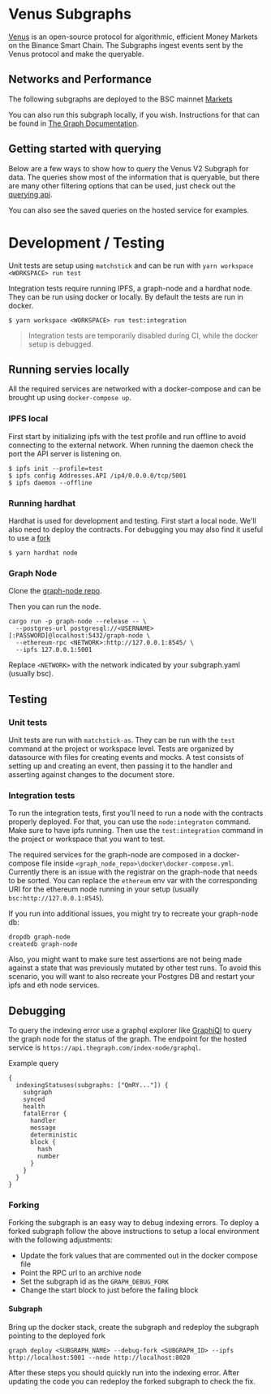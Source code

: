 # Venus Subgraphs

[Venus](https://venus.io/) is an open-source protocol for algorithmic, efficient Money Markets on the Binance Smart Chain. The Subgraphs ingest events sent by the Venus protocol and make the queryable.

## Networks and Performance
The following subgraphs are deployed to the BSC mainnet
[Markets](https://thegraph.com/explorer/subgraph/venusprotocol/venus-subgraph)

You can also run this subgraph locally, if you wish. Instructions for that can be found in [The Graph Documentation](https://thegraph.com/docs/quick-start).

## Getting started with querying

Below are a few ways to show how to query the Venus V2 Subgraph for data. The queries show most of the information that is queryable, but there are many other filtering options that can be used, just check out the [querying api](https://github.com/graphprotocol/graph-node/blob/master/docs/graphql-api.md).

You can also see the saved queries on the hosted service for examples.

# Development / Testing
Unit tests are setup using `matchstick` and can be run with `yarn workspace <WORKSPACE> run test`

Integration tests require running IPFS, a graph-node and a hardhat node. They can be run using docker or locally. By default the tests are run in docker.

```
$ yarn workspace <WORKSPACE> run test:integration
```

> Integration tests are temporarily disabled during CI, while the docker setup is debugged.

## Running servies locally
All the required services are networked with a docker-compose and can be brought up using `docker-compose up`.
### IPFS local
First start by initializing ipfs with the test profile and run offline to avoid connecting to the external network. When running the daemon check the port the API server is listening on.

```
$ ipfs init --profile=test
$ ipfs config Addresses.API /ip4/0.0.0.0/tcp/5001
$ ipfs daemon --offline
```

### Running hardhat

Hardhat is used for development and testing. First start a local node. We'll also need to deploy the contracts. For debugging you may also find it useful to use a [fork](https://hardhat.org/hardhat-network/docs/guides/forking-other-networks)
```
$ yarn hardhat node
```

### Graph Node
Clone the [graph-node repo](https://github.com/graphprotocol/graph-node).

Then you can run the node.

```
cargo run -p graph-node --release -- \
  --postgres-url postgresql://<USERNAME>[:PASSWORD]@localhost:5432/graph-node \
  --ethereum-rpc <NETWORK>:http://127.0.0.1:8545/ \
  --ipfs 127.0.0.1:5001
```

Replace `<NETWORK>` with the network indicated by your subgraph.yaml (usually bsc).

## Testing
### Unit tests
Unit tests are run with `matchstick-as`. They can be run with the `test` command at the project or workspace level. Tests are organized by datasource with files for creating events and mocks. A test consists of setting up and creating an event, then passing it to the handler and asserting against changes to the document store.

### Integration tests
To run the integration tests, first you'll need to run a node with the contracts properly deployed. For that, you can use the `node:integraton` command. Make sure to have ipfs running. Then use the `test:integration` command in the project or workspace that you want to test.

The required services for the graph-node are composed in a docker-compose file inside `<graph_node_repo>\docker\docker-compose.yml`. Currently there is an issue with the registrar on the graph-node that needs to be sorted. You can replace the `ethereum` env var with the corresponding URI for the ethereum node running in your setup (usually `bsc:http://127.0.0.1:8545`).

If you run into additional issues, you might try to recreate your graph-node db:
```
dropdb graph-node
createdb graph-node
```

Also, you might want to make sure test assertions are not being made against a state that was previously mutated by other test runs. To avoid this scenario, you will want to also recreate your Postgres DB and restart your ipfs and eth node services.

## Debugging
To query the indexing error use a graphql explorer like [GraphiQl](https://graphiql-online.com/graphiql) to query the graph node for the status of the graph. The endpoint for the hosted service is `https://api.thegraph.com/index-node/graphql`.

Example query

```
{
  indexingStatuses(subgraphs: ["QmRY..."]) {
    subgraph
    synced
    health
    fatalError {
      handler
      message
      deterministic
      block {
        hash
        number
      }
    }
  }
}
```

### Forking

Forking the subgraph is an easy way to debug indexing errors. To deploy a forked subgraph follow the above instructions to setup a local environment with the following adjustments:

- Update the fork values that are commented out in the docker compose file
- Point the RPC url to an archive node
- Set the subgraph id as the `GRAPH_DEBUG_FORK`
- Change the start block to just before the failing block

#### Subgraph
Bring up the docker stack, create the subgraph and redeploy the subgraph pointing to the deployed fork

```
graph deploy <SUBGRAPH_NAME> --debug-fork <SUBGRAPH_ID> --ipfs http://localhost:5001 --node http://localhost:8020
```

After these steps you should quickly run into the indexing error. After updating the code you can redeploy the forked subgraph to check the fix.
